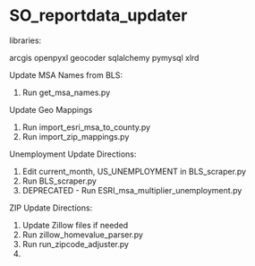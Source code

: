 # SO_reportdata_updater


libraries:

arcgis
openpyxl
geocoder
sqlalchemy
pymysql
xlrd


Update MSA Names from BLS:
1. Run get_msa_names.py


Update Geo Mappings
1. Run import_esri_msa_to_county.py
2. Run import_zip_mappings.py


Unemployment Update Directions:
1. Edit current_month, US_UNEMPLOYMENT in BLS_scraper.py
2. Run BLS_scraper.py
3. DEPRECATED - Run ESRI_msa_multiplier_unemployment.py


ZIP Update Directions:
1. Update Zillow files if needed
2. Run zillow_homevalue_parser.py
3. Run run_zipcode_adjuster.py
4.